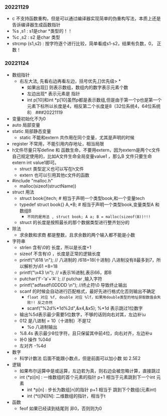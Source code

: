 ### 20221129
- c 不支持函数重构，但是可以通过编译器实现简单的伪重构写法，本质上还是告诉编译器生成函数指针
- %s ,s1 : s1是char *类型的！！
- %c ,s2 : s2 是char 类型
- strcmp (s1,s2) : 按字符逐个进行比较，简单看成s1-s2，结果有负数，0， 正数！
### 20221124
- 数组指针
  - 右左大法, 先看右边再看左边，括号优先,[]优先级> *
    - 如果出现[] 则表示数组，数组内的数字表示元素个数
    - 左边出现* 表示元素是 指针
    - int p[10]和int *p[10]虽然p都是表示数组,但是由于第一个p也是第一个元素下标所以长度是4，相反第二个长度是8（32位系统4，64位系统8）
###20221119
- 变量初始化不为0
- auto 局部变量
- static 局部静态变量
	- static 不能和extern 共作用在同个变量，尤其是声明的时候
- register 不常用，不能引用内存地址，相当局限
- h文件尽量只写define 和 函数生命，不要用extern，因为extern是两个c文件自己规定使用的，比如A文件生命全局变量value1 ，那么B 文件只要生命extern int value1即可。
  - struct 类型定义也可以写在h文件
  - extern 也可以引用其他c文件的函数
- #include "malloc.h" 
	- malloc(sizeof(structName))
- struct 用法
	- struct book{}tech; # 相当于声明一个类型book,和一个变量tech
	- typedef struct book{} A,*B; # 相当于声明一个类型book,变量类型A 和 数组B
		- ``不同的是用法 , struct book; A a; B = malloc(sizeof(B))!!!``
    - struct 的长度是按照最长的那个数据类型进行整齐划分的
- 除法
  - 求余数和求商 都是整数，且求余数的两个输入都不能是小数
- 字符串
  - strlen 含有\0的 长度，所以是长度+1
  - sizeof 不含有\0 ，长度是正常的逻辑长度
  - printf("\618 \n"); // 八进制的 /618=18(十进制) 八进制没有8最多到7，所以解析为\61 +8=18
  - printf("\x43 \n"); // x表示16进制,表示66，即B
  - putchar('f'-'a'+'A' ); // putchar ,输入字符
  - printf("adfasdf\0DDDD \n"); //终止符\0 导致终止输出
  - scanf 的时候会自动进行匹配格式，最好先进行格式化否则输出不确定
    - ``float 对应 %f, double 对应 %lf，如果用double类型的地址获取数值会失败!! 反之亦然 ``
    - scanf("%2d%*1d%2d",&x4,&x5); %*1d 表示跳过1位数字
  - 输出%5d表示最少需要5位数字，不够的话则向右对其，左边补\u
  - 012 是八进制 = 10（十进制）不是12
    - %o 八进制输出
  - %8.4s 表示最少8位字符，且只保留其中前4位，向右对齐，左边补u
  - 补0 操作 %04d
  - 左对齐  -%4d
- 数字
  - 科学计数法 后面不能跟小数点，但是前面可以加小数 如 2.5E2 
- 逻辑
  - 如果布尔运算中是或运算，左边若为真，则右边会被忽略计算，直接跳过
  - int (*p)[n] : 一维数组的首个元素的指针 p+1 相当于元素跳到下一个int 元素
    - int *p[n] : 步长为数组[n]的指针 p+1 相当于 跳到下个数组(元素int)
    - int (*t)[N][N]: 二维数组的指针，相当于t 
- 函数
  - feof 如果已经读到结尾则 非0，否则则为0
